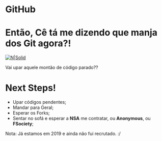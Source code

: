 # GitHub

# Então, Cê tá me dizendo que manja dos Git agora?!
[![N|Solid](https://i.imgflip.com/116jzg.jpg?a428712)](https://nodesource.com/products/nsolid) 

Vai upar aquele montão de código parado??

# Next Steps!
  - Upar códigos pendentes;
  - Mandar para Geral;
  - Esperar os Forks;
  - Sentar no sofá e esperar a **NSA** me contratar, ou **Anonymous**, ou 
**FSociety**;

Nota: Já estamos em 2019 e ainda não fui recrutado. :/
